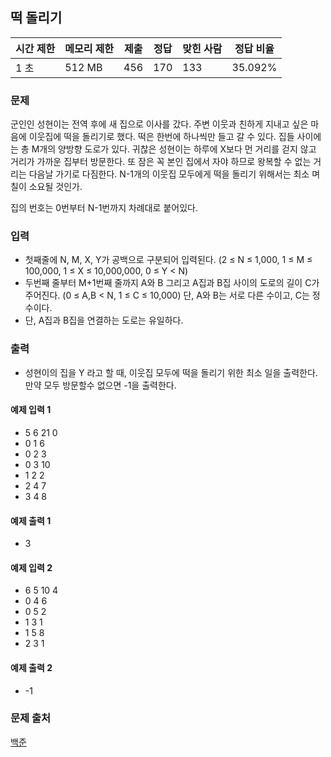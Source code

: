 ## 떡 돌리기
 
|시간 제한|	메모리 제한|	제출|	정답|	맞힌 사람|	정답 비율|
|---|---|---|---|---|---|
|1 초|	512 MB|	456|	170|	133|	35.092%|

### 문제
군인인 성현이는 전역 후에 새 집으로 이사를 갔다. 주변 이웃과 친하게 지내고 싶은 마음에 이웃집에 떡을 돌리기로 했다. 떡은 한번에 하나씩만 들고 갈 수 있다. 집들 사이에는 총 M개의 양방향 도로가 있다. 귀찮은 성현이는 하루에 X보다 먼 거리를 걷지 않고 거리가 가까운 집부터 방문한다. 또 잠은 꼭 본인 집에서 자야 하므로 왕복할 수 없는 거리는 다음날 가기로 다짐한다. N-1개의 이웃집 모두에게 떡을 돌리기 위해서는 최소 며칠이 소요될 것인가.

집의 번호는 0번부터 N-1번까지 차례대로 붙어있다.

### 입력
- 첫째줄에 N, M, X, Y가 공백으로 구분되어 입력된다. (2 ≤ N ≤ 1,000, 1 ≤ M ≤ 100,000, 1 ≤ X ≤ 10,000,000, 0 ≤ Y < N)
- 두번째 줄부터 M+1번째 줄까지 A와 B 그리고 A집과 B집 사이의 도로의 길이 C가 주어진다. (0 ≤ A,B < N, 1 ≤ C ≤ 10,000) 단, A와 B는 서로 다른 수이고, C는 정수이다.
- 단, A집과 B집을 연결하는 도로는 유일하다.

### 출력
- 성현이의 집을 Y 라고 할 때, 이웃집 모두에 떡을 돌리기 위한 최소 일을 출력한다. 만약 모두 방문할수 없으면 -1을 출력한다.

#### 예제 입력 1 
- 5 6 21 0
- 0 1 6
- 0 2 3
- 0 3 10
- 1 2 2
- 2 4 7
- 3 4 8
#### 예제 출력 1 
- 3
#### 예제 입력 2 
- 6 5 10 4
- 0 4 6
- 0 5 2
- 1 3 1
- 1 5 8
- 2 3 1
#### 예제 출력 2 
- -1

### 문제 출처
[백준](https://www.acmicpc.net/problem/20007)